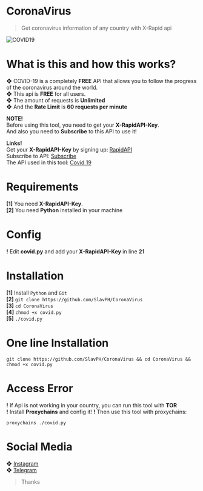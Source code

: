 # CoronaVirus
>Get coronavirus information of any country with X-Rapid api

![COVID19](https://github.com/SlavPH/CoronaVirus/blob/main/covid.png)

# What is this and how this works?                              
❖ COVID-19 is a completely **FREE** API that allows you to follow the progress of the coronavirus around the world.                          
❖ This api is **FREE** for all users.                 
❖ The amount of requests is **Unlimited**                                       
❖ And the **Rate Limit** is **60 requests per minute**                                  

**NOTE!**                   
Before using this tool, you need to get your **X-RapidAPI-Key**.                         
And also you need to **Subscribe** to this API to use it!                          

**Links!**                          
Get your **X-RapidAPI-Key** by signing up: [RapidAPI](https://rapidapi.com)                      
Subscribe to API: [Subscribe](https://rapidapi.com/api-sports/api/covid-193/pricing)                            
The API used in this tool: [Covid 19](https://rapidapi.com/api-sports/api/covid-193)                          


# Requirements                      
**[1]** You need **X-RapidAPI-Key**.                                                             
**[2]** You need **Python** installed in your machine                             

# Config
**!** Edit **covid.py** and add your **X-RapidAPI-Key** in line **21**                    

# Installation                                  
**[1]** Install `Python` and `Git`                                
**[2]** `git clone https://github.com/SlavPH/CoronaVirus`                                             
**[3]** `cd CoronaVirus`                                              
**[4]** `chmod +x covid.py`                                     
**[5]** `./covid.py`                  

# One line Installation
```
git clone https://github.com/SlavPH/CoronaVirus && cd CoronaVirus && chmod +x covid.py
```
# Access Error
**!**  If Api is not working in your country, you can run this tool with **TOR**                             
**!**  Install **Proxychains** and config it!
**!**  Then use this tool with proxychains:                            
```
proxychains ./covid.py
```

# Social Media
❖ [Instagram](https://instagram.com/theslavph)                                                
❖ [Telegram](https://telegram.me/theslavph)

> Thanks 
